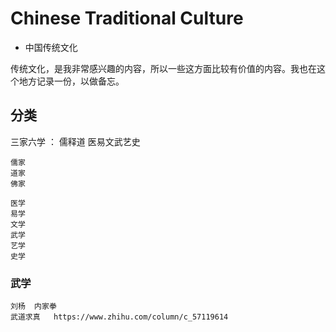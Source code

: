 #  Chinese Traditional Culture

+ 中国传统文化

传统文化，是我非常感兴趣的内容，所以一些这方面比较有价值的内容。我也在这个地方记录一份，以做备忘。

##  分类

三家六学 ： 儒释道  医易文武艺史

```
儒家
道家
佛家

医学
易学
文学
武学
艺学
史学

```

###  武学

```
刘杨  内家拳
武道求真   https://www.zhihu.com/column/c_57119614

```




